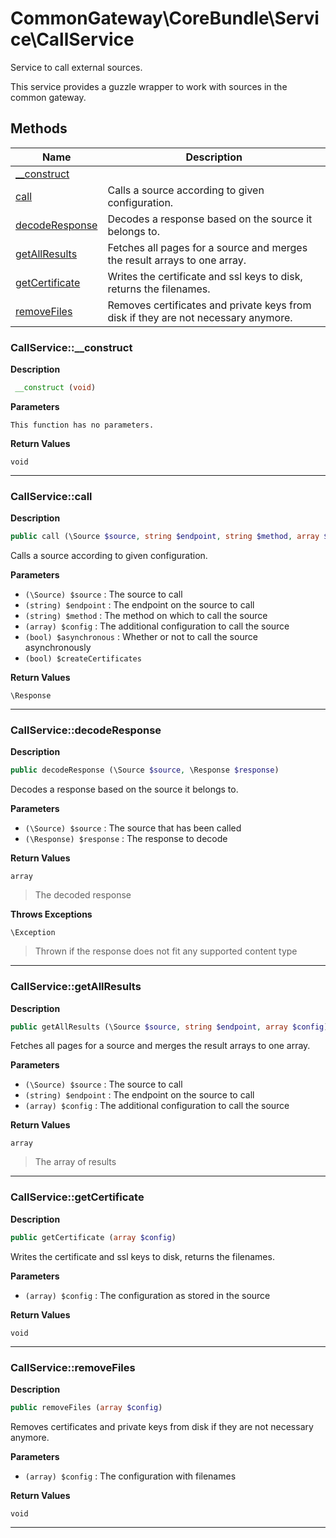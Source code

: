 # CommonGateway\CoreBundle\Service\CallService  

Service to call external sources.

This service provides a guzzle wrapper to work with sources in the common gateway.  





## Methods

| Name | Description |
|------|-------------|
|[__construct](#callservice__construct)||
|[call](#callservicecall)|Calls a source according to given configuration.|
|[decodeResponse](#callservicedecoderesponse)|Decodes a response based on the source it belongs to.|
|[getAllResults](#callservicegetallresults)|Fetches all pages for a source and merges the result arrays to one array.|
|[getCertificate](#callservicegetcertificate)|Writes the certificate and ssl keys to disk, returns the filenames.|
|[removeFiles](#callserviceremovefiles)|Removes certificates and private keys from disk if they are not necessary anymore.|




### CallService::__construct  

**Description**

```php
 __construct (void)
```

 

 

**Parameters**

`This function has no parameters.`

**Return Values**

`void`


<hr />


### CallService::call  

**Description**

```php
public call (\Source $source, string $endpoint, string $method, array $config, bool $asynchronous, bool $createCertificates)
```

Calls a source according to given configuration. 

 

**Parameters**

* `(\Source) $source`
: The source to call  
* `(string) $endpoint`
: The endpoint on the source to call  
* `(string) $method`
: The method on which to call the source  
* `(array) $config`
: The additional configuration to call the source  
* `(bool) $asynchronous`
: Whether or not to call the source asynchronously  
* `(bool) $createCertificates`

**Return Values**

`\Response`




<hr />


### CallService::decodeResponse  

**Description**

```php
public decodeResponse (\Source $source, \Response $response)
```

Decodes a response based on the source it belongs to. 

 

**Parameters**

* `(\Source) $source`
: The source that has been called  
* `(\Response) $response`
: The response to decode  

**Return Values**

`array`

> The decoded response


**Throws Exceptions**


`\Exception`
> Thrown if the response does not fit any supported content type

<hr />


### CallService::getAllResults  

**Description**

```php
public getAllResults (\Source $source, string $endpoint, array $config)
```

Fetches all pages for a source and merges the result arrays to one array. 

 

**Parameters**

* `(\Source) $source`
: The source to call  
* `(string) $endpoint`
: The endpoint on the source to call  
* `(array) $config`
: The additional configuration to call the source  

**Return Values**

`array`

> The array of results


<hr />


### CallService::getCertificate  

**Description**

```php
public getCertificate (array $config)
```

Writes the certificate and ssl keys to disk, returns the filenames. 

 

**Parameters**

* `(array) $config`
: The configuration as stored in the source  

**Return Values**

`void`




<hr />


### CallService::removeFiles  

**Description**

```php
public removeFiles (array $config)
```

Removes certificates and private keys from disk if they are not necessary anymore. 

 

**Parameters**

* `(array) $config`
: The configuration with filenames  

**Return Values**

`void`




<hr />

